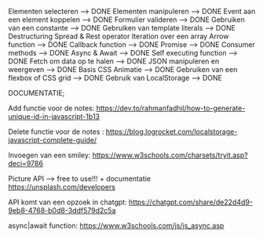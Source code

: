Elementen selecteren --> DONE
Elementen manipuleren --> DONE
Event aan een element koppelen --> DONE
Formulier valideren --> DONE
Gebruiken van een constante --> DONE
Gebruiken van template literals --> DONE
Destructuring
Spread & Rest operator
Iteration over een array
Arrow function --> DONE
Callback function --> DONE
Promise --> DONE
Consumer methods --> DONE
Async & Await --> DONE
Self executing function --> DONE
Fetch om data op te halen --> DONE
JSON manipuleren en weergeven --> DONE
Basis CSS Animatie --> DONE
Gebruiken van een flexbox of CSS grid --> DONE
Gebruik van LocalStorage --> DONE

DOCUMENTATIE;

Add functie voor de notes:
https://dev.to/rahmanfadhil/how-to-generate-unique-id-in-javascript-1b13 

Delete functie voor de notes :
https://blog.logrocket.com/localstorage-javascript-complete-guide/ 

Invoegen van een smiley:
https://www.w3schools.com/charsets/tryit.asp?deci=9786

Picture API --> free to use!!! + documentatie
https://unsplash.com/developers 

API komt van een opzoek in chatgpt:
https://chatgpt.com/share/de22d4d9-9eb8-4768-b0d8-3ddf579d2c5a

async|await function:
https://www.w3schools.com/js/js_async.asp

